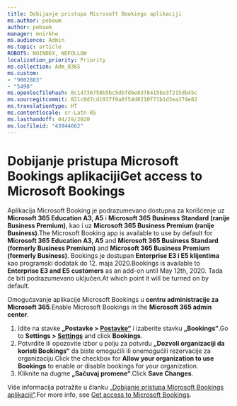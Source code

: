 ```yaml
---
title: Dobijanje pristupa Microsoft Bookings aplikaciji
ms.author: pebaum
author: pebaum
manager: mnirkhe
ms.audience: Admin
ms.topic: article
ROBOTS: NOINDEX, NOFOLLOW
localization_priority: Priority
ms.collection: Adm_O365
ms.custom:
- "9002883"
- "5498"
ms.openlocfilehash: 8c14736758b5bc5dbfd6e8378415be3f215db45c
ms.sourcegitcommit: 821c0d7cd1937f0a8f54d0210f71b1d3ea374e82
ms.translationtype: HT
ms.contentlocale: sr-Latn-RS
ms.lasthandoff: 04/29/2020
ms.locfileid: "43944662"
---
```

# <a name="get-access-to-microsoft-bookings"></a><span data-ttu-id="8d22d-102">Dobijanje pristupa Microsoft Bookings aplikaciji</span><span class="sxs-lookup"><span data-stu-id="8d22d-102">Get access to Microsoft Bookings</span></span>

<span data-ttu-id="8d22d-103">Aplikacija Microsoft Booking je podrazumevano dostupna za korišćenje uz **Microsoft 365 Education A3, A5** i **Microsoft 365 Business Standard (ranije Business Premium)**, kao i uz **Microsoft 365 Business Premium (ranije Business)**.</span><span class="sxs-lookup"><span data-stu-id="8d22d-103">The Microsoft Booking app is available to use by default for **Microsoft 365 Education A3, A5** and **Microsoft 365 Business Standard (formerly Business Premium)** and **Microsoft 365 Business Premium (formerly Business)**.</span></span> <span data-ttu-id="8d22d-104">Bookings je dostupan **Enterprise E3 i E5 klijentima** kao programski dodatak do 12. maja 2020.</span><span class="sxs-lookup"><span data-stu-id="8d22d-104">Bookings is available to **Enterprise E3 and E5 customers** as an add-on until May 12th, 2020.</span></span> <span data-ttu-id="8d22d-105">Tada će biti podrazumevano uključen.</span><span class="sxs-lookup"><span data-stu-id="8d22d-105">At which point it will be turned on by default.</span></span>

<span data-ttu-id="8d22d-106">Omogućavanje aplikacije Microsoft Bookings u **centru administracije za Microsoft 365**.</span><span class="sxs-lookup"><span data-stu-id="8d22d-106">Enable Microsoft Bookings in the **Microsoft 365 admin center**.</span></span>

1. <span data-ttu-id="8d22d-107">Idite na stavke **„Postavke > [Postavke“](https://admin.microsoft.com/Adminportal/Home?source=applauncher#/Settings/Services)** i izaberite stavku **„Bookings“**.</span><span class="sxs-lookup"><span data-stu-id="8d22d-107">Go to **Settings > [Settings](https://admin.microsoft.com/Adminportal/Home?source=applauncher#/Settings/Services)** and click **Bookings**.</span></span>
2. <span data-ttu-id="8d22d-108">Potvrdite ili opozovite izbor u polju za potvrdu **„Dozvoli organizaciji da koristi Bookings“** da biste omogućili ili onemogućili rezervacije za organizaciju.</span><span class="sxs-lookup"><span data-stu-id="8d22d-108">Click the checkbox for **Allow your organization to use Bookings** to enable or disable bookings for your organization.</span></span>
3. <span data-ttu-id="8d22d-109">Kliknite na dugme **„Sačuvaj promene“**.</span><span class="sxs-lookup"><span data-stu-id="8d22d-109">Click **Save Changes**.</span></span>

<span data-ttu-id="8d22d-110">Više informacija potražite u članku [„Dobijanje pristupa Microsoft Bookings aplikaciji“](https://support.microsoft.com/sr-latn-RS/office/get-access-to-microsoft-bookings-5382dc07-aaa5-45c9-8767-502333b214ce).</span><span class="sxs-lookup"><span data-stu-id="8d22d-110">For more info, see [Get access to Microsoft Bookings](https://support.microsoft.com/sr-latn-RS/office/get-access-to-microsoft-bookings-5382dc07-aaa5-45c9-8767-502333b214ce).</span></span>

